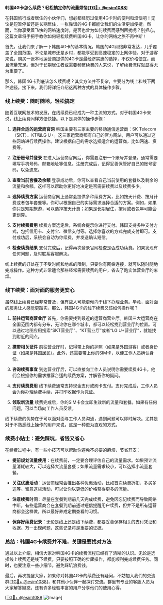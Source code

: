 **韩国4G卡怎么续费？轻松搞定你的流量烦恼[[TG💪+ @esim1088](https://t.me/s/esim1088)]**

在韩国旅行或者居住的小伙伴们，想必都经历过使用4G卡时的便利和烦恼吧！无论是短暂停留还是长期居住，一张靠谱的4G卡都能让我们的生活更加便捷。然而，当你享受着飞快的网络速度时，是否也曾为如何续费而感到困扰呢？别担心，这篇文章将手把手教你如何轻松续费韩国4G卡，让你的网络之旅不再中断！

首先，让我们来了解一下韩国4G卡的基本情况。韩国的4G网络非常发达，几乎覆盖了全国范围，不论是城市还是乡村，都能享受到高速稳定的上网体验。对于游客来说，购买一张本地运营商提供的4G卡是最经济实惠的选择，不仅价格便宜，而且流量充足。但对于长期居住者或需要频繁续费的人来说，了解续费流程就显得尤为重要了。

那么，韩国4G卡到底该怎么续费呢？其实方法并不复杂，主要分为线上和线下两种途径。接下来，我们将详细介绍这两种方式的具体操作步骤。

### **线上续费：随时随地，轻松搞定**

随着互联网技术的发展，在线续费已经成为一种主流的方式。对于韩国4G卡来说，线上续费同样方便快捷。以下是具体的操作步骤：

1. **选择合适的运营商官网**
   韩国主要有三家主要的移动通信运营商：SK Telecom（SKT）、KT和LG U+。这三家运营商都有自己的官方网站，用户可以通过这些网站进行续费操作。建议根据自己的需求选择适合的运营商，比如网速、资费等。

2. **注册账号并登录**
   在进入运营商官网后，你需要注册一个账号并登录。通常需要填写手机号码、邮箱地址等信息。注册完成后，记得妥善保管好自己的账号密码，以免遗忘。

3. **查看当前套餐及余额**
   登录成功后，你可以查看自己当前使用的套餐以及剩余的流量和余额。这样可以帮助你更好地决定是否需要续费以及续费多少。

4. **选择续费方案**
   运营商官网上通常会提供多种续费方案，比如按天计费、按月计费或者包年套餐等。你可以根据自己的实际需求选择合适的方案。例如，如果你只是短期旅游，可以选择按天计费；如果是长期居住，按月或者包年可能会更划算。

5. **支付续费费用**
   续费方案选定后，系统会提示你进行支付。韩国支持多种支付方式，包括信用卡、支付宝、微信支付等。选择你喜欢的方式完成支付即可。支付成功后，系统会自动为你续费，并发送确认短信。

6. **检查续费结果**
   支付完成后，记得再次登录官网检查是否成功续费。如果发现有任何问题，及时联系客服解决。

线上续费的好处在于不受时间和地点的限制，只要你有网络连接，就可以随时随地完成操作。这种方式非常适合那些经常需要续费的用户，省去了跑实体营业厅的麻烦。

### **线下续费：面对面的服务更安心**

虽然线上续费已经非常普及，但有些人可能更倾向于线下办理业务。毕竟，面对面的服务让人感觉更踏实。那么，韩国4G卡的线下续费又该如何操作呢？

1. **前往运营商营业厅**
   首先，你需要找到最近的运营商营业厅。韩国三大运营商在全国范围内都有分布，无论你在哪个城市，都可以轻松找到营业厅的位置。可以通过地图应用搜索“SKT营业厅”、“KT营业厅”或者“LG U+营业厅”，就能找到附近的网点。

2. **携带相关证件**
   前往营业厅时，记得带上你的护照（如果是外国游客）或者身份证（如果是韩国居民）。此外，还需要带上你的SIM卡，以便工作人员确认身份。

3. **咨询续费事宜**
   到达营业厅后，可以直接向工作人员说明你需要续费4G卡。他们会根据你的需求推荐合适的续费方案，并解答你的疑问。

4. **支付续费费用**
   线下续费通常支持现金支付或刷卡支付。支付完成后，工作人员会为你办理续费手续，并打印收据作为凭证。

5. **领取新流量**
   续费完成后，你的SIM卡会立即生效新的流量和套餐。如果有任何问题，可以当场向工作人员反馈。

线下续费的优势在于可以面对面与工作人员沟通，遇到问题可以即时解决。尤其是对于不熟悉线上操作的用户来说，这是一种更为直观的方式。

### **续费小贴士：避免踩坑，省钱又省心**

在续费过程中，有一些小技巧可以帮助你避免不必要的麻烦，节省开支：

- **提前规划流量使用**：在续费前，一定要合理评估自己的流量需求。如果预计流量消耗较大，可以选择大流量套餐；如果流量需求较小，可以选择小流量套餐。
  
- **关注优惠活动**：运营商经常会推出各种优惠活动，比如首次续费折扣、多买多送等。留意这些活动，可以让你以更低的价格获得更多的流量。

- **注意续费时间**：尽量在套餐到期前几天完成续费，避免因忘记续费而导致网络中断。有些运营商会在套餐到期前通过短信提醒用户续费，但并不是所有运营商都会这样做，所以最好养成定期查看的习惯。

- **保存好续费记录**：无论是线上还是线下续费，都要妥善保存相关的支付凭证和收据。万一出现问题，这些记录将是重要的证据。

### **总结：韩国4G卡续费并不难，关键是要找对方法**

通过以上介绍，相信大家对韩国4G卡的续费流程已经有了清晰的认识。无论是选择线上续费还是线下续费，只要按照正确的步骤操作，都能顺利完成续费任务。同时，也要注意一些小细节，避免踩坑浪费钱。

最后，再次提醒大家，如果你对韩国4G卡的续费还有疑问，不妨加入我们的交流群[[TG💪+ @esim1088](https://t.me/s/esim1088)]，和其他小伙伴一起探讨交流。群里有专业的客服人员为大家解答疑惑，还有许多经验丰富的用户分享他们的使用心得。

[[TG💪+ @esim1088](https://t.me/s/esim1088) ![Image](https://i.postimg.cc/4NQfJmqS/Snipaste-2025-05-13-00-14-12.png)]